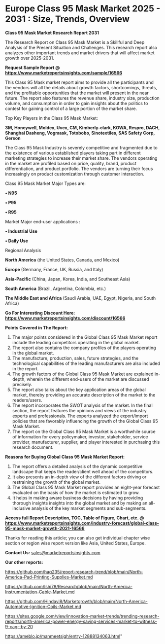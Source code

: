 # Europe Class 95 Mask Market 2025 - 2031 : Size, Trends, Overview

<strong>Class 95 Mask Market Research Report 2031</strong>

The Research Report on Class 95 Mask Market is a Skillful and Deep Analysis of the Present Situation and Challenges. This research report also analyzes other important trends and market drivers that will affect market growth over 2025-2031.

<strong>Request Sample Report @ <a href=https://www.marketreportsinsights.com/sample/16566>https://www.marketreportsinsights.com/sample/16566</a></strong>

This Class 95 Mask market report aims to provide all the participants and the vendors will all the details about growth factors, shortcomings, threats, and the profitable opportunities that the market will present in the near future. The report also features the revenue share, industry size, production volume, and consumption in order to gain insights about the politics to contest for gaining control of a large portion of the market share.

Top Key Players in the Class 95 Mask Market:

<strong>3M, Honeywell, Moldex, Uvex, CM, Kimberly-clark, KOWA, Respro, DACH, Shanghai Dasheng, Vogmask, Totobobo, Sinotextiles, SAS Safety Corp, Gerson</strong>

The Class 95 Mask Industry is severely competitive and fragmented due to the existence of various established players taking part in different marketing strategies to increase their market share. The vendors operating in the market are profiled based on price, quality, brand, product differentiation, and product portfolio. The vendors are turning their focus increasingly on product customization through customer interaction.

Class 95 Mask Market Major Types are:

<strong>• N95

• P95

• R95</strong>

Market Major end-user applications :

<strong>• Industrial Use

• Daily Use</strong>

Regional Analysis

</u><strong><b>North America</b></strong> (the United States, Canada, and Mexico)

<strong><b>Europe </b></strong>(Germany, France, UK, Russia, and Italy)

<strong><b>Asia-Pacific</b></strong> (China, Japan, Korea, India, and Southeast Asia)

<strong><b>South America</b></strong> (Brazil, Argentina, Colombia, etc.)

<strong><b>The Middle East and Africa</b></strong> (Saudi Arabia, UAE, Egypt, Nigeria, and South Africa)

<strong>Go For Interesting Discount Here: <a href=https://www.marketreportsinsights.com/discount/16566>https://www.marketreportsinsights.com/discount/16566</a></strong>

<strong>Points Covered in The Report:</strong>
<ol>
  <li>The major points considered in the Global Class 95 Mask Market report include the leading competitors operating in the global market.</li>
  <li>The report also contains the company profiles of the players operating in the global market.</li>
  <li>The manufacture, production, sales, future strategies, and the technological capabilities of the leading manufacturers are also included in the report.</li>
  <li>The growth factors of the Global Class 95 Mask Market are explained in-depth, wherein the different end-users of the market are discussed precisely.</li>
  <li>The report also talks about the key application areas of the global market, thereby providing an accurate description of the market to the readers/users.</li>
  <li>The report incorporates the SWOT analysis of the market. In the final section, the report features the opinions and views of the industry experts and professionals. The experts analyzed the export/import policies that are favorably influencing the growth of the Global Class 95 Mask Market.</li>
  <li>The report on the Global Class 95 Mask Market is a worthwhile source of information for every policymaker, investor, stakeholder, service provider, manufacturer, supplier, and player interested in purchasing this research document.</li>
</ol>
<strong>Reasons for Buying Global Class 95 Mask Market Report:</strong>

<ol>
  <li>The report offers a detailed analysis of the dynamic competitive landscape that keeps the reader/client well ahead of the competitors.</li>
  <li>It also presents an in-depth view of the different factors driving or restraining the growth of the global market.</li>
  <li>The Global Class 95 Mask Market report provides an eight-year forecast evaluated on the basis of how the market is estimated to grow.</li>
  <li>It helps in making aware business decisions by having providing thorough insights insights into the global market and by making an all-inclusive analysis of the key market segments and sub-segments.</li>
</ol>
<strong>Access full Report Description, TOC, Table of Figure, Chart, etc. @ <a href=https://www.marketreportsinsights.com/industry-forecast/global-class-95-mask-market-growth-2021-16566>https://www.marketreportsinsights.com/industry-forecast/global-class-95-mask-market-growth-2021-16566</a></strong>


Thanks for reading this article; you can also get individual chapter wise section or region wise report version like Asia, United States, Europe.

<strong>Contact Us:</strong>
sales@marketreportsinsights.com

<strong>Our other reports:</strong>

<a href=https://github.com/haq235/report-research-trend/blob/main/North-America-Pad-Printing-Supplies-Market.md>https://github.com/haq235/report-research-trend/blob/main/North-America-Pad-Printing-Supplies-Market.md</a>

<a href=https://github.com/Ishi78/Research/blob/main/North-America-Instrumentation-Cable-Market.md>https://github.com/Ishi78/Research/blob/main/North-America-Instrumentation-Cable-Market.md</a>

<a href=https://github.com/Hindavi8/Marketgrowth/blob/main/North-America-Automotive-Ignition-Coils-Market.md>https://github.com/Hindavi8/Marketgrowth/blob/main/North-America-Automotive-Ignition-Coils-Market.md</a>

<a href=https://sites.google.com/view/innovation-market-trends/trending-research-reports/north-america-power-energy-saving-services-market-to-witness-9-cagr-by-20>https://sites.google.com/view/innovation-market-trends/trending-research-reports/north-america-power-energy-saving-services-market-to-witness-9-cagr-by-20</a>

<a href=https://ameblo.jp/manmeetsigh/entry-12888134063.html>https://ameblo.jp/manmeetsigh/entry-12888134063.html</a>"
